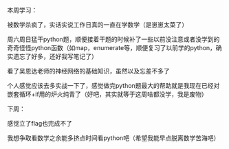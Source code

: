 本周学习：

被数学杀疯了，实话实说工作日真的一直在学数学（是崽崽太菜了）

周六周日猛干python题，顺便接着干题的时候补了一些以前没注意或者没学到的奇奇怪怪python函数（如map，enumerate等，顺便复习了以前学的python，确实遗忘了好多，还好我写笔记了）

看了吴恩达老师的神经网络的基础知识，虽然以及忘差不多了

个人感觉应该去多实战一下了，感觉做完python题最大的帮助就是我现在已经对嵌套循环+if用的炉火纯青了（好吧，其实就等于这周啥都没学，我是废物）

下周：

感觉立了flag也完成不了

我想争取看数学之余能多挤点时间看python吧（希望我能早点脱离数学苦海吧）



